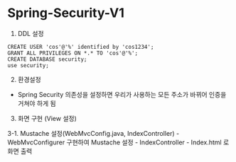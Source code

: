 # Spring-Security-V1

1. DDL 설정
```
CREATE USER 'cos'@'%' identified by 'cos1234';
GRANT ALL PRIVILEGES ON *.* TO 'cos'@'%';
CREATE DATABASE security;
use security;
```
2. 환경설정
  - Spring Security 의존성을 설정하면 우리가 사용하는 모든 주소가 바뀌어 인증을 거쳐야 하게 됨

3. 화면 구현 (View 설정)

  3-1. Mustache 설정(WebMvcConfig.java, IndexController)
    - WebMvcConfigurer 구현하여 Mustache 설정
    - IndexController 
    - Index.html 로 화면 출력
